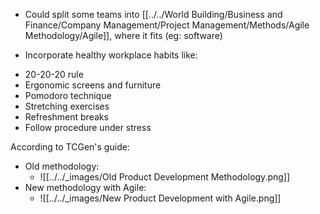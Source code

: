 * Could split some teams into [[../../World Building/Business and Finance/Company Management/Project Management/Methods/Agile Methodology/Agile]], where it fits (eg: software)

* Incorporate healthy workplace habits like:
- 20-20-20 rule
- Ergonomic screens and furniture
- Pomodoro technique
- Stretching exercises
- Refreshment breaks
- Follow procedure under stress

According to TCGen's guide:

- Old methodology:
	- ![[../../_images/Old Product Development Methodology.png]]
- New methodology with Agile:
	- ![[../../_images/New Product Development with Agile.png]]